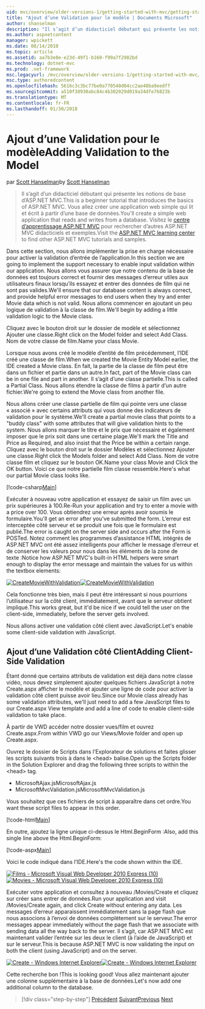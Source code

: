 ```yaml
---
uid: mvc/overview/older-versions-1/getting-started-with-mvc/getting-started-with-mvc-part7
title: "Ajout d’une Validation pour le modèle | Documents Microsoft"
author: shanselman
description: "Il s’agit d’un didacticiel débutant qui présente les notions de base d’ASP.NET MVC. Créez une application web simple qui lit et écrit à partir d’une base de données."
ms.author: aspnetcontent
manager: wpickett
ms.date: 08/14/2010
ms.topic: article
ms.assetid: aa7b3e8e-e23d-49f1-b160-f99a7f2982bd
ms.technology: dotnet-mvc
ms.prod: .net-framework
msc.legacyurl: /mvc/overview/older-versions-1/getting-started-with-mvc/getting-started-with-mvc-part7
msc.type: authoredcontent
ms.openlocfilehash: 5616c3c3bc77be0a770540d04cc2ae48ba9eedff
ms.sourcegitcommit: a510f38930abc84c4b302029d019a34dfe76823b
ms.translationtype: MT
ms.contentlocale: fr-FR
ms.lasthandoff: 01/30/2018
---
```

<a name="adding-validation-to-the-model"></a><span data-ttu-id="4f0dc-104">Ajout d’une Validation pour le modèle</span><span class="sxs-lookup"><span data-stu-id="4f0dc-104">Adding Validation to the Model</span></span>
====================
<span data-ttu-id="4f0dc-105">par [Scott Hanselman](https://github.com/shanselman)</span><span class="sxs-lookup"><span data-stu-id="4f0dc-105">by [Scott Hanselman](https://github.com/shanselman)</span></span>

> <span data-ttu-id="4f0dc-106">Il s’agit d’un didacticiel débutant qui présente les notions de base d’ASP.NET MVC.</span><span class="sxs-lookup"><span data-stu-id="4f0dc-106">This is a beginner tutorial that introduces the basics of ASP.NET MVC.</span></span> <span data-ttu-id="4f0dc-107">Vous allez créer une application web simple qui lit et écrit à partir d’une base de données.</span><span class="sxs-lookup"><span data-stu-id="4f0dc-107">You'll create a simple web application that reads and writes from a database.</span></span> <span data-ttu-id="4f0dc-108">Visitez le [centre d’apprentissage ASP.NET MVC](../../../index.md) pour rechercher d’autres ASP.NET MVC didacticiels et exemples.</span><span class="sxs-lookup"><span data-stu-id="4f0dc-108">Visit the [ASP.NET MVC learning center](../../../index.md) to find other ASP.NET MVC tutorials and samples.</span></span>


<span data-ttu-id="4f0dc-109">Dans cette section, nous allons implémenter la prise en charge nécessaire pour activer la validation d’entrée de l’application.</span><span class="sxs-lookup"><span data-stu-id="4f0dc-109">In this section we are going to implement the support necessary to enable input validation within our application.</span></span> <span data-ttu-id="4f0dc-110">Nous allons vous assurer que notre contenu de la base de données est toujours correct et fournir des messages d’erreur utiles aux utilisateurs finaux lorsqu’ils essayez et entrer des données de film qui ne sont pas valides.</span><span class="sxs-lookup"><span data-stu-id="4f0dc-110">We'll ensure that our database content is always correct, and provide helpful error messages to end users when they try and enter Movie data which is not valid.</span></span> <span data-ttu-id="4f0dc-111">Nous allons commencer en ajoutant un peu logique de validation à la classe de film.</span><span class="sxs-lookup"><span data-stu-id="4f0dc-111">We'll begin by adding a little validation logic to the Movie class.</span></span>

<span data-ttu-id="4f0dc-112">Cliquez avec le bouton droit sur le dossier de modèle et sélectionnez Ajouter une classe.</span><span class="sxs-lookup"><span data-stu-id="4f0dc-112">Right click on the Model folder and select Add Class.</span></span> <span data-ttu-id="4f0dc-113">Nom de votre classe de film.</span><span class="sxs-lookup"><span data-stu-id="4f0dc-113">Name your class Movie.</span></span>

<span data-ttu-id="4f0dc-114">Lorsque nous avons créé le modèle d’entité de film précédemment, l’IDE créé une classe de film.</span><span class="sxs-lookup"><span data-stu-id="4f0dc-114">When we created the Movie Entity Model earlier, the IDE created a Movie class.</span></span> <span data-ttu-id="4f0dc-115">En fait, la partie de la classe de film peut être dans un fichier et partie dans un autre.</span><span class="sxs-lookup"><span data-stu-id="4f0dc-115">In fact, part of the Movie class can be in one file and part in another.</span></span> <span data-ttu-id="4f0dc-116">Il s’agit d’une classe partielle.</span><span class="sxs-lookup"><span data-stu-id="4f0dc-116">This is called a Partial Class.</span></span> <span data-ttu-id="4f0dc-117">Nous allons étendre la classe de films à partir d’un autre fichier.</span><span class="sxs-lookup"><span data-stu-id="4f0dc-117">We're going to extend the Movie class from another file.</span></span>

<span data-ttu-id="4f0dc-118">Nous allons créer une classe partielle de film qui pointe vers une classe « associé » avec certains attributs qui vous donne des indicateurs de validation pour le système.</span><span class="sxs-lookup"><span data-stu-id="4f0dc-118">We'll create a partial movie class that points to a "buddy class" with some attributes that will give validation hints to the system.</span></span> <span data-ttu-id="4f0dc-119">Nous allons marquer le titre et le prix que nécessaire et également imposer que le prix soit dans une certaine plage.</span><span class="sxs-lookup"><span data-stu-id="4f0dc-119">We'll mark the Title and Price as Required, and also insist that the Price be within a certain range.</span></span> <span data-ttu-id="4f0dc-120">Cliquez avec le bouton droit sur le dossier Modèles et sélectionnez Ajouter une classe.</span><span class="sxs-lookup"><span data-stu-id="4f0dc-120">Right click the Models folder and select Add Class.</span></span> <span data-ttu-id="4f0dc-121">Nom de votre classe film et cliquez sur le bouton OK.</span><span class="sxs-lookup"><span data-stu-id="4f0dc-121">Name your class Movie and Click the OK button.</span></span> <span data-ttu-id="4f0dc-122">Voici ce que notre partielle film classe ressemble.</span><span class="sxs-lookup"><span data-stu-id="4f0dc-122">Here's what our partial Movie class looks like.</span></span>

[!code-csharp[Main](getting-started-with-mvc-part7/samples/sample1.cs)]

<span data-ttu-id="4f0dc-123">Exécuter à nouveau votre application et essayez de saisir un film avec un prix supérieures à 100.</span><span class="sxs-lookup"><span data-stu-id="4f0dc-123">Re-Run your application and try to enter a movie with a price over 100.</span></span> <span data-ttu-id="4f0dc-124">Vous obtiendrez une erreur après avoir soumis le formulaire.</span><span class="sxs-lookup"><span data-stu-id="4f0dc-124">You'll get an error after you've submitted the form.</span></span> <span data-ttu-id="4f0dc-125">L’erreur est interceptée côté serveur et se produit une fois que le formulaire est publié.</span><span class="sxs-lookup"><span data-stu-id="4f0dc-125">The error is caught on the server side and occurs after the Form is POSTed.</span></span> <span data-ttu-id="4f0dc-126">Notez comment les programmes d’assistance HTML intégrés de ASP.NET MVC ont été assez intelligents pour afficher le message d’erreur et de conserver les valeurs pour nous dans les éléments de la zone de texte :</span><span class="sxs-lookup"><span data-stu-id="4f0dc-126">Notice how ASP.NET MVC's built-in HTML helpers were smart enough to display the error message and maintain the values for us within the textbox elements:</span></span>

<span data-ttu-id="4f0dc-127">[![CreateMovieWithValidation](getting-started-with-mvc-part7/_static/image2.png)](getting-started-with-mvc-part7/_static/image1.png)</span><span class="sxs-lookup"><span data-stu-id="4f0dc-127">[![CreateMovieWithValidation](getting-started-with-mvc-part7/_static/image2.png)](getting-started-with-mvc-part7/_static/image1.png)</span></span>

<span data-ttu-id="4f0dc-128">Cela fonctionne très bien, mais il peut être intéressant si nous pourrions l’utilisateur sur la côté client, immédiatement, avant que le serveur obtient impliqué.</span><span class="sxs-lookup"><span data-stu-id="4f0dc-128">This works great, but it'd be nice if we could tell the user on the client-side, immediately, before the server gets involved.</span></span>

<span data-ttu-id="4f0dc-129">Nous allons activer une validation côté client avec JavaScript.</span><span class="sxs-lookup"><span data-stu-id="4f0dc-129">Let's enable some client-side validation with JavaScript.</span></span>

## <a name="adding-client-side-validation"></a><span data-ttu-id="4f0dc-130">Ajout d’une Validation côté Client</span><span class="sxs-lookup"><span data-stu-id="4f0dc-130">Adding Client-Side Validation</span></span>

<span data-ttu-id="4f0dc-131">Étant donné que certains attributs de validation est déjà dans notre classe vidéo, nous devez simplement ajouter quelques fichiers JavaScript à notre Create.aspx afficher le modèle et ajouter une ligne de code pour activer la validation côté client puisse avoir lieu.</span><span class="sxs-lookup"><span data-stu-id="4f0dc-131">Since our Movie class already has some validation attributes, we'll just need to add a few JavaScript files to our Create.aspx View template and add a line of code to enable client-side validation to take place.</span></span>

<span data-ttu-id="4f0dc-132">À partir de VWD accéder notre dossier vues/film et ouvrez Create.aspx.</span><span class="sxs-lookup"><span data-stu-id="4f0dc-132">From within VWD go our Views/Movie folder and open up Create.aspx.</span></span>

<span data-ttu-id="4f0dc-133">Ouvrez le dossier de Scripts dans l’Explorateur de solutions et faites glisser les scripts suivants trois à dans le &lt;head&gt; balise.</span><span class="sxs-lookup"><span data-stu-id="4f0dc-133">Open up the Scripts folder in the Solution Explorer and drag the following three scripts to within the &lt;head&gt; tag.</span></span>

- <span data-ttu-id="4f0dc-134">MicrosoftAjax.js</span><span class="sxs-lookup"><span data-stu-id="4f0dc-134">MicrosoftAjax.js</span></span>
- <span data-ttu-id="4f0dc-135">MicrosoftMvcValidation.js</span><span class="sxs-lookup"><span data-stu-id="4f0dc-135">MicrosoftMvcValidation.js</span></span>

<span data-ttu-id="4f0dc-136">Vous souhaitez que ces fichiers de script à apparaître dans cet ordre.</span><span class="sxs-lookup"><span data-stu-id="4f0dc-136">You want these script files to appear in this order.</span></span>

[!code-html[Main](getting-started-with-mvc-part7/samples/sample2.html)]

<span data-ttu-id="4f0dc-137">En outre, ajoutez la ligne unique ci-dessus le Html.BeginForm :</span><span class="sxs-lookup"><span data-stu-id="4f0dc-137">Also, add this single line above the Html.BeginForm:</span></span>

[!code-aspx[Main](getting-started-with-mvc-part7/samples/sample3.aspx)]

<span data-ttu-id="4f0dc-138">Voici le code indiqué dans l’IDE.</span><span class="sxs-lookup"><span data-stu-id="4f0dc-138">Here's the code shown within the IDE.</span></span>

<span data-ttu-id="4f0dc-139">[![Films - Microsoft Visual Web Developer 2010 Express (10)](getting-started-with-mvc-part7/_static/image4.png)](getting-started-with-mvc-part7/_static/image3.png)</span><span class="sxs-lookup"><span data-stu-id="4f0dc-139">[![Movies - Microsoft Visual Web Developer 2010 Express (10)](getting-started-with-mvc-part7/_static/image4.png)](getting-started-with-mvc-part7/_static/image3.png)</span></span>

<span data-ttu-id="4f0dc-140">Exécuter votre application et consultez à nouveau /Movies/Create et cliquez sur créer sans entrer de données.</span><span class="sxs-lookup"><span data-stu-id="4f0dc-140">Run your application and visit /Movies/Create again, and click Create without entering any data.</span></span> <span data-ttu-id="4f0dc-141">Les messages d’erreur apparaissent immédiatement sans la page flash que nous associons à l’envoi de données complètement sur le serveur.</span><span class="sxs-lookup"><span data-stu-id="4f0dc-141">The error messages appear immediately without the page flash that we associate with sending data all the way back to the server.</span></span> <span data-ttu-id="4f0dc-142">Il s’agit, car ASP.NET MVC est maintenant valider l’entrée sur les deux le client (à l’aide de JavaScript) et sur le serveur.</span><span class="sxs-lookup"><span data-stu-id="4f0dc-142">This is because ASP.NET MVC is now validating the input on both the client (using JavaScript) and on the server.</span></span>

<span data-ttu-id="4f0dc-143">[![Create - Windows Internet Explorer](getting-started-with-mvc-part7/_static/image6.png)](getting-started-with-mvc-part7/_static/image5.png)</span><span class="sxs-lookup"><span data-stu-id="4f0dc-143">[![Create - Windows Internet Explorer](getting-started-with-mvc-part7/_static/image6.png)](getting-started-with-mvc-part7/_static/image5.png)</span></span>

<span data-ttu-id="4f0dc-144">Cette recherche bon !</span><span class="sxs-lookup"><span data-stu-id="4f0dc-144">This is looking good!</span></span> <span data-ttu-id="4f0dc-145">Vous allez maintenant ajouter une colonne supplémentaire à la base de données.</span><span class="sxs-lookup"><span data-stu-id="4f0dc-145">Let's now add one additional column to the database.</span></span>

>[!div class="step-by-step"]
<span data-ttu-id="4f0dc-146">[Précédent](getting-started-with-mvc-part6.md)
[Suivant](getting-started-with-mvc-part8.md)</span><span class="sxs-lookup"><span data-stu-id="4f0dc-146">[Previous](getting-started-with-mvc-part6.md)
[Next](getting-started-with-mvc-part8.md)</span></span>
